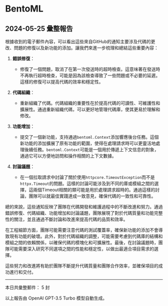 # BentoML

## 2024-05-25 彙整報告

根據收到的電子郵件內容，可以看出這些來自GitHub的通知主要涉及代碼的更改、問題的修復以及新功能的添加。讓我們來進一步梳理和總結這些重要內容：



1. **錯誤修復**：

   - 修復了一個問題，取消了在第一次發送時的超時檢查。這意味著在發送時不再執行超時檢查，可能是因為該檢查導致了一些問題或不必要的延遲。這樣的修復可以提高代碼的效率和穩定性。



2. **代碼組織**：

   - 重新組織了代碼。代碼組織的重要性在於提高代碼的可讀性、可維護性和擴展性。通過重新組織代碼，可以更好地管理代碼庫，使其更易於理解和修改。



3. **功能增加**：

   - 提交了一個新功能，支持通過`bentoml.Context`添加響應後台任務。這個新功能的添加擴展了原有功能的範圍，使得在處理請求時可以更靈活地處理後續任務。`bentoml.Context`可能是一個用於傳遞上下文信息的對象，通過它可以方便地訪問和操作相關的上下文數據。



4. **討論議題**：

   - 在一個拉取請求中討論了關於使用`httpcore.TimeoutException`而不是`httpx.Timeout`的問題。這樣的討論可能涉及到不同的庫或模組之間的選擇，這兩個Timeout相關的類可能是用於處理請求超時的。通過這樣的討論，團隊可以就最佳實踐達成一致意見，確保代碼的一致性和可靠性。



總的來說，這些通知反映了團隊在代碼開發和維護過程中的不斷改進和努力。通過錯誤修復、代碼組織、功能增加和討論議題，團隊展現了對於代碼質量和功能完整性的關注，並且通過不斷討論和改進來提高代碼的品質和效率。



在工程細節方面，團隊可能需要注意代碼的測試覆蓋率，確保新功能的添加不會導致現有功能的破壞。此外，對於代碼組織的調整，可能需要考慮到代碼庫的結構和模組之間的依賴關係，以確保代碼的模塊化和可擴展性。最後，在討論議題時，團隊可能需要深入研究不同選項之間的性能和穩定性，以做出最適合項目需求的選擇。



這些努力和改進將有助於團隊不斷提升代碼質量和團隊合作效率，並確保項目的成功進行和交付。



---



本日共彙整郵件： 5 封



以上報告由 OpenAI GPT-3.5 Turbo 模型自動生成。